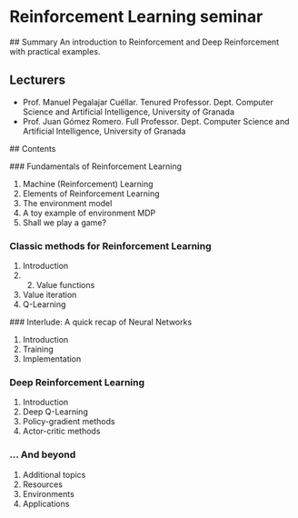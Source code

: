 # Reinforcement Learning seminar

## Summary
An introduction to Reinforcement and Deep Reinforcement with practical examples.

## Lecturers
  - Prof. Manuel Pegalajar Cuéllar. Tenured Professor. Dept. Computer Science and Artificial Intelligence, University of Granada
  - Prof. Juan Gómez Romero. Full Professor. Dept. Computer Science and Artificial Intelligence, University of Granada

## Contents

### Fundamentals of Reinforcement Learning

1. Machine (Reinforcement) Learning
2. Elements of Reinforcement Learning
3. The environment model
4. A toy example of environment MDP
5. Shall we play a game?

### Classic methods for Reinforcement Learning

1. Introduction
2. 2. Value functions
3. Value iteration
4. Q-Learning

### Interlude: A quick recap of Neural Networks

1. Introduction
2. Training
3. Implementation

### Deep Reinforcement Learning

1. Introduction
2. Deep Q-Learning
3. Policy-gradient methods
4. Actor-critic methods

### ... And beyond

1. Additional topics
2. Resources
3. Environments
4. Applications
